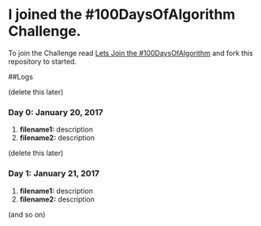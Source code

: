 # I joined the #100DaysOfAlgorithm Challenge.

To join the Challenge read [Lets Join the #100DaysOfAlgorithm](https://ishansubedi.herokuapp.com/blog/7) and fork this repository to started.

##Logs

(delete this later)
### Day 0: January 20, 2017
1) **filename1:** description
2) **filename2:** description

(delete this later)
### Day 1: January 21, 2017
1) **filename1:** description
2) **filename2:** description 

(and so on)